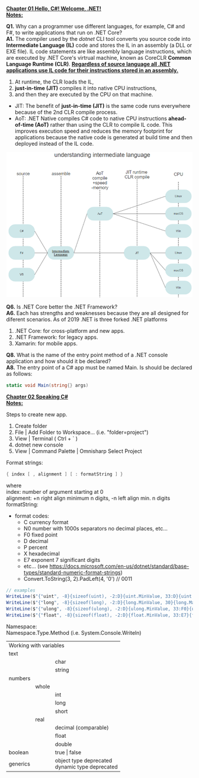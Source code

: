 <b><ins>Chapter 01 Hello, C#! Welcome, .NET!</ins></b>  
<b><ins>Notes:</b></ins>
  
  
  
**Q1.** Why can a programmer use different languages, for example, C# and F#, to write applications that run on .NET Core?  
**A1.** The compiler used by the _dotnet_ CLI tool converts you source code into **Intermediate Language (IL)** code and stores the IL in an assembly (a DLL or EXE file). IL code statements are like assembly language instructions, which are executed by .NET Core's virtrual machine, known as CoreCLR **Common Language Runtime (CLR)**.  **<ins>Regardless of source language all .NET applications use IL code for their instructions stored in an assembly.</ins>**  
1. At runtime, the CLR loads the IL, 
2. **just-in-time (JIT)** compiles it into native CPU instructions, 
3. and then they are executed by the CPU on that machine.    
* JIT: The benefit of __just-in-time (JIT)__ is the same code runs everywhere because of the 2nd CLR compile process.  
* AoT: .NET Native compiles C# code to native CPU instructions __ahead-of-time (AoT)__ rather than using the CLR to compile IL code. This improves execution speed and reduces the memory footprint for applications because the native code is generated at build time and then deployed instead of the IL code. 
  
![IL UML diagram](https://github.com/skomja00/Csharp/blob/master/markjprice/Csharp%208.0%20and%20.NET%20Core%203.0/understanding%20intermediate%20language.png)  

**Q6.** Is .NET Core better the .NET Framework?  
**A6.** Each has strengths and weaknesses because they are all designed for diferent scenarios. As of 2019 .NET is three forked .NET platforms
1. .NET Core: for cross-platform and new apps.
2. .NET Framework: for legacy apps.
3. Xamarin: for mobile apps.

**Q8.** What is the name of the entry point method of a .NET console application and how should it be declared?  
**A8.** The entry point of a C# app must be named Main. Is should be declared as follows: 
```c#
static void Main(string{} args)  
```  


  
<b><ins>Chapter 02 Speaking C#</ins></b>  
<b><ins>Notes:</b></ins>
  
  
  Steps to create new app.  
1. Create folder  
2. File | Add Folder to Workspace... (i.e. "folder=project")  
3. View | Terminal ( Ctrl + ` )  
4. dotnet new console  
5. View | Command Palette | Omnisharp Select Project  
  
Format strings:
```C#  
{ index [ , alignment ] [ : formatString ] }  
```  
where  
index: number of argument starting at 0  
alignment: +n right align minimum n digits, -n left align min. n digits  
formatString:
* format codes: 
  * C currency format   
  * N0 number with 1000s separators no decimal places, etc...  
  * F0 fixed point  
  * D decimal  
  * P percent
  * X hexadecimal
  * E7 exponent 7 significant digits
  * etc... (see https://docs.microsoft.com/en-us/dotnet/standard/base-types/standard-numeric-format-strings)
  * Convert.ToString(3, 2).PadLeft(4, '0') // 0011
  
```C#  
// examples 
WriteLine($"{"uint", -8}{sizeof(uint), -2:D}{uint.MinValue, 33:D}{uint.MaxValue, 31:D}");
WriteLine($"{"long", -8}{sizeof(long), -2:D}{long.MinValue, 30}{long.MaxValue, 30}");
WriteLine($"{"ulong", -8}{sizeof(ulong), -2:D}{ulong.MinValue, 33:F0}{ulong.MaxValue, 31:F0}");
WriteLine($"{"float", -8}{sizeof(float), -2:D}{float.MinValue, 33:E7}{float.MaxValue, 31:E7}");
```  
  
  
Namespace:  
Namespace.Type.Method  (i.e. System.Console.Writeln)  
  
  
<table>
<tr>
  <td colspan="3">Working with variables</td>
</tr>
<tr>
    <td colspan="3">text</td>
</tr>
<tr>
    <td></td>
    <td></td>
    <td>char</td>
</tr>
<tr>
    <td></td>
    <td></td>
    <td>string</td>
</tr>
<tr>
    <td colspan="3">numbers</td>
</tr>
<tr>
    <td></td>
    <td>whole</td>
    <td></td>
</tr>
<tr>
    <td></td>
    <td></td>
    <td>int</td>
<tr>
    <td></td>
    <td></td>
    <td>long</td>
</tr>
<tr>
    <td></td>
    <td></td>
    <td>short</td>
</tr>
</tr>
<tr>
    <td></td>
    <td>real</td>
    <td></td>
</tr>
<tr>
    <td></td>
    <td></td>
    <td>decimal (comparable)</td>
</tr>
<tr>
    <td></td>
    <td></td>
    <td>float</td>
</tr>
<tr>
    <td></td>
    <td></td>
    <td>double</td>
</tr>
<tr>
    <td>boolean</td>
    <td></td>
    <td>true | false</td>
</tr>
<tr>
    <td>generics</td>
    <td></td>
    <td>object type deprecated<br>
	    dynamic type deprecated</td>
</tr>
</table> 

